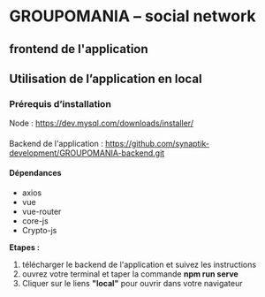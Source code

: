 # GROUPOMANIA – social network
## frontend de l'application

## Utilisation de l’application en local

### Prérequis d’installation
Node : https://dev.mysql.com/downloads/installer/
####
Backend de l'application : https://github.com/synaptik-development/GROUPOMANIA-backend.git

#### **Dépendances**
* axios
* vue
* vue-router
* core-js
* Crypto-js

**Etapes :**
1. télécharger le backend de l'application et suivez les instructions
1. ouvrez votre terminal et taper la commande **npm run serve**
2. Cliquer sur le liens **"local"** pour ouvrir dans votre navigateur